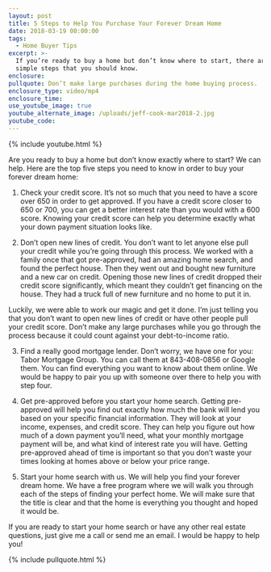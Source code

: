 ```yaml
---
layout: post
title: 5 Steps to Help You Purchase Your Forever Dream Home
date: 2018-03-19 00:00:00
tags:
  - Home Buyer Tips
excerpt: >-
  If you’re ready to buy a home but don’t know where to start, there are five
  simple steps that you should know.
enclosure:
pullquote: Don’t make large purchases during the home buying process.
enclosure_type: video/mp4
enclosure_time:
use_youtube_image: true
youtube_alternate_image: /uploads/jeff-cook-mar2018-2.jpg
youtube_code:
---
```


{% include youtube.html %}

Are you ready to buy a home but don’t know exactly where to start? We can help. Here are the top five steps you need to know in order to buy your forever dream home:

1. Check your credit score. It’s not so much that you need to have a score over 650 in order to get approved. If you have a credit score closer to 650 or 700, you can get a better interest rate than you would with a 600 score. Knowing your credit score can help you determine exactly what your down payment situation looks like.

2. Don’t open new lines of credit. You don’t want to let anyone else pull your credit while you’re going through this process. We worked with a family once that got pre-approved, had an amazing home search, and found the perfect house. Then they went out and bought new furniture and a new car on credit. Opening those new lines of credit dropped their credit score significantly, which meant they couldn’t get financing on the house. They had a truck full of new furniture and no home to put it in.

Luckily, we were able to work our magic and get it done. I’m just telling you that you don’t want to open new lines of credit or have other people pull your credit score. Don’t make any large purchases while you go through the process because it could count against your debt-to-income ratio.

3. Find a really good mortgage lender. Don’t worry, we have one for you: Tabor Mortgage Group. You can call them at 843-408-0856 or Google them. You can find everything you want to know about them online. We would be happy to pair you up with someone over there to help you with step four.

4. Get pre-approved before you start your home search. Getting pre-approved will help you find out exactly how much the bank will lend you based on your specific financial information. They will look at your income, expenses, and credit score. They can help you figure out how much of a down payment you’ll need, what your monthly mortgage payment will be, and what kind of interest rate you will have. Getting pre-approved ahead of time is important so that you don’t waste your times looking at homes above or below your price range.

5. Start your home search with us. We will help you find your forever dream home. We have a free program where we will walk you through each of the steps of finding your perfect home. We will make sure that the title is clear and that the home is everything you thought and hoped it would be.

If you are ready to start your home search or have any other real estate questions, just give me a call or send me an email. I would be happy to help you!

{% include pullquote.html %}